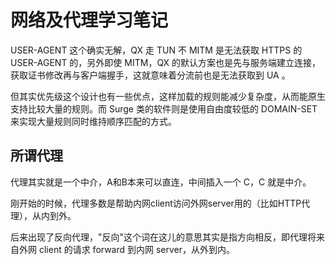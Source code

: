 # 网络及代理学习笔记



USER-AGENT 这个确实无解，QX 走 TUN 不 MITM 是无法获取 HTTPS 的 USER-AGENT 的，另外即使 MITM，QX 的默认方案也是先与服务端建立连接，获取证书修改再与客户端握手，这就意味着分流前也是无法获取到 UA 。

但其实优先级这个设计也有一些优点，这样加载的规则能减少复杂度，从而能原生支持比较大量的规则。而 Surge 类的软件则是使用自由度较低的 DOMAIN-SET 来实现大量规则同时维持顺序匹配的方式。


## 所谓代理

代理其实就是一个中介，A和B本来可以直连，中间插入一个 C，C 就是中介。

刚开始的时候，代理多数是帮助内网client访问外网server用的（比如HTTP代理），从内到外。

后来出现了反向代理，"反向"这个词在这儿的意思其实是指方向相反，即代理将来自外网 client 的请求 forward 到内网 server，从外到内。